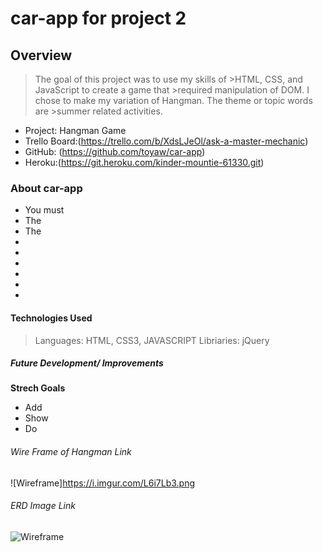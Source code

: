 # car-app for project 2 #

## Overview ##
>The goal of this project was to use my skills of >HTML, CSS, and JavaScript to create a game that >required manipulation of DOM. I chose to make my variation of Hangman. The theme or topic words are >summer related activities. 

* Project: Hangman Game
* Trello Board:(https://trello.com/b/XdsLJeOl/ask-a-master-mechanic)
* GitHub: (https://github.com/toyaw/car-app) 
* Heroku:(https://git.heroku.com/kinder-mountie-61330.git) 

### About car-app ###
* You must 
* The 
* The 
* 
*  
* 
*   
*  
* 

#### Technologies Used ####
>Languages: HTML, CSS3, JAVASCRIPT
>Libriaries: jQuery


##### Future Development/ Improvements ######
**Strech Goals**
* Add 
* Show 
* Do 

###### Wire Frame of Hangman Link ######
 ![Wireframe]https://i.imgur.com/L6i7Lb3.png


 ###### ERD Image Link ######
 ![Wireframe](https://i.imgur.com/rN1kl0x.png)

